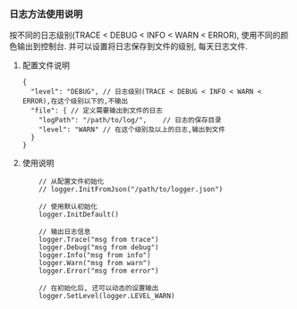 ### 日志方法使用说明

按不同的日志级别(TRACE < DEBUG < INFO < WARN < ERROR), 使用不同的颜色输出到控制台.
并可以设置将日志保存到文件的级别, 每天日志文件.

1. 配置文件说明

    ```
    {
      "level": "DEBUG", // 日志级别(TRACE < DEBUG < INFO < WARN < ERROR),在这个级别以下的,不输出
      "file": { // 定义需要输出到文件的日志
        "logPath": "/path/to/log/",    // 日志的保存目录
        "level": "WARN" // 在这个级别及以上的日志,输出到文件
      }
    }
    ```
    
2. 使用说明

    ```
        // 从配置文件初始化
        // logger.InitFromJson("/path/to/logger.json")
        
        // 使用默认初始化
        logger.InitDefault()
        
        // 输出日志信息
        logger.Trace("msg from trace")
        logger.Debug("msg from debug")
        logger.Info("msg from info")
        logger.Warn("msg from warn")
        logger.Error("msg from error")
        
        // 在初始化后, 还可以动态的设置输出
        logger.SetLevel(logger.LEVEL_WARN)
    ```

    